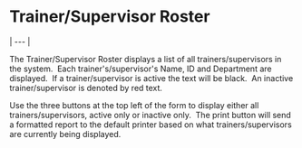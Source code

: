 # Trainer/Supervisor Roster 
| --- |

The Trainer/Supervisor Roster displays a list of all trainers/supervisors in the system.&nbsp; Each trainer's/supervisor's Name, ID and Department are displayed.&nbsp; If a trainer/supervisor is active the text will be black.&nbsp; An inactive trainer/supervisor is denoted by 
red text.

Use the three buttons at the top left of the form to display either all trainers/supervisors, 
active only or inactive only.&nbsp; The print button will send a formatted 
report to the default printer based on what trainers/supervisors are currently 
being displayed.